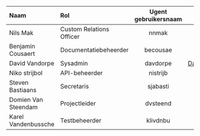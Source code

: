  Naam | Rol | Ugent gebruikersnaam | Email
|:------------------- |:--------------------|:---------:|:-----------------:
Nils Mak | Custom Relations Officer |  nnmak
Benjamin Cousaert  | Documentatiebeheerder | becousae
David Vandorpe  | Sysadmin | davdorpe | David.Vandorpe@UGent.be
Niko strijbol  | API-beheerder |  nistrijb | niko.strijbol@ugent.be
Steven Bastiaans | Secretaris | sjabasti
Domien Van Steendam | Projectleider |  dvsteend
Karel Vandenbussche  | Testbeheerder | klivdnbu
